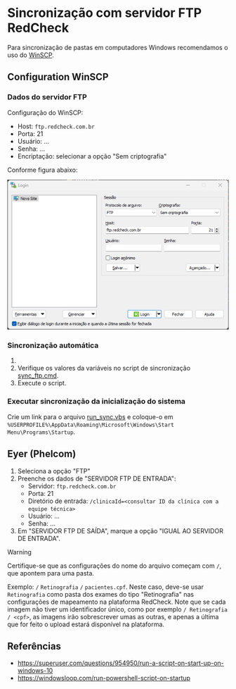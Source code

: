 # Sincronização com servidor FTP RedCheck

Para sincronização de pastas em computadores Windows recomendamos o uso do [WinSCP](https://winscp.net/eng/download.php).

## Configuration WinSCP

### Dados do servidor FTP

Configuração do WinSCP:

- Host: `ftp.redcheck.com.br`
- Porta: 21
- Usuário: ...
- Senha: ...
- Encriptação: selecionar a opção "Sem criptografia"

Conforme figura abaixo:

![WinSCP login](./assets/winscp_login.png)

### Sincronização automática
1. 
2. Verifique os valores da variáveis no script de sincronização [sync_ftp.cmd](./sync_ftp.cmd).
3. Execute o script.

### Executar sincronização da inicialização do sistema

Crie um link para o arquivo [run_sync.vbs](./run_sync.vbs) e coloque-o em `%USERPROFILE%\AppData\Roaming\Microsoft\Windows\Start Menu\Programs\Startup`.

## Eyer (Phelcom)

1. Seleciona a opção "FTP"
2. Preenche os dados de "SERVIDOR FTP DE ENTRADA":
    - Servidor: `ftp.redcheck.com.br`
    - Porta: 21
    - Diretório de entrada: `/clinicaId=<consultar ID da clínica com a equipe técnica>`
    - Usuário: ...
    - Senha: ...
3. Em "SERVIDOR FTP DE SAÍDA", marque a opção "IGUAL AO SERVIDOR DE ENTRADA".

> [!WARNING]
> Certifique-se que as configurações do nome do arquivo começam com `/`, que apontem para uma pasta.
> 
> Exemplo: `/`  `Retinografia`  `/`  `pacientes.cpf`. Neste caso, deve-se usar `Retinografia` como pasta dos exames do tipo "Retinografia" nas configurações de mapeamento na plataforma RedCheck. Note que se cada imagem não tiver um identificador único, como por exemplo `/ Retinografia / <cpf>`, as imagens irão sobrescrever umas as outras, e apenas a última que for feito o upload estará disponível na plataforma.

## Referências

- <https://superuser.com/questions/954950/run-a-script-on-start-up-on-windows-10>
- <https://windowsloop.com/run-powershell-script-on-startup>

